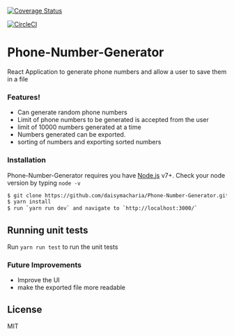 [![Coverage Status](https://coveralls.io/repos/github/daisymacharia/Phone-Number-Generator/badge.svg?branch=master)](https://coveralls.io/github/daisymacharia/Phone-Number-Generator?branch=master)

[![CircleCI](https://circleci.com/gh/daisymacharia/Phone-Number-Generator.svg?style=svg)](https://circleci.com/gh/daisymacharia/Phone-Number-Generator)

# Phone-Number-Generator

React Application to generate phone numbers and allow a user to save them in a file

### Features!

- Can generate random phone numbers
- Limit of phone numbers to be generated is accepted from the user
- limit of 10000 numbers generated at a time
- Numbers generated can be exported.
- sorting of numbers and exporting sorted numbers

### Installation

Phone-Number-Generator requires you have [Node.js](https://nodejs.org/) v7+. Check your node version by typing `node -v`

```sh
$ git clone https://github.com/daisymacharia/Phone-Number-Generator.git
$ yarn install
$ run `yarn run dev` and navigate to `http://localhost:3000/`
```

## Running unit tests

Run `yarn run test` to run the unit tests

### Future Improvements

- Improve the UI
- make the exported file more readable

## License

MIT
